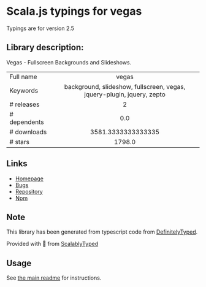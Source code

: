 
# Scala.js typings for vegas

Typings are for version 2.5

## Library description:
Vegas - Fullscreen Backgrounds and Slideshows.

|                    |                 |
| ------------------ | :-------------: |
| Full name          | vegas |
| Keywords           | background, slideshow, fullscreen, vegas, jquery-plugin, jquery, zepto |
| # releases         | 2 |
| # dependents       | 0.0 |
| # downloads        | 3581.3333333333335 |
| # stars            | 1798.0 |

## Links
- [Homepage](http://vegas.jaysalvat.com)
- [Bugs](https://github.com/jaysalvat/vegas/issues)
- [Repository](https://github.com/jaysalvat/vegas)
- [Npm](https://www.npmjs.com/package/vegas)
    


## Note
This library has been generated from typescript code from [DefinitelyTyped](https://definitelytyped.org).

Provided with :purple_heart: from [ScalablyTyped](https://github.com/oyvindberg/ScalablyTyped)

## Usage
See [the main readme](../../readme.md) for instructions.


